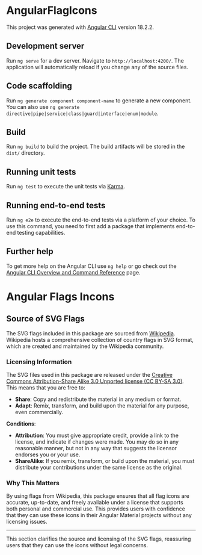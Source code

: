 # AngularFlagIcons

This project was generated with [Angular CLI](https://github.com/angular/angular-cli) version 18.2.2.

## Development server

Run `ng serve` for a dev server. Navigate to `http://localhost:4200/`. The application will automatically reload if you change any of the source files.

## Code scaffolding

Run `ng generate component component-name` to generate a new component. You can also use `ng generate directive|pipe|service|class|guard|interface|enum|module`.

## Build

Run `ng build` to build the project. The build artifacts will be stored in the `dist/` directory.

## Running unit tests

Run `ng test` to execute the unit tests via [Karma](https://karma-runner.github.io).

## Running end-to-end tests

Run `ng e2e` to execute the end-to-end tests via a platform of your choice. To use this command, you need to first add a package that implements end-to-end testing capabilities.

## Further help

To get more help on the Angular CLI use `ng help` or go check out the [Angular CLI Overview and Command Reference](https://angular.dev/tools/cli) page.

# Angular Flags Incons

## Source of SVG Flags

The SVG flags included in this package are sourced from [Wikipedia](https://en.wikipedia.org/wiki/Gallery_of_sovereign_state_flags). Wikipedia hosts a comprehensive collection of country flags in SVG format, which are created and maintained by the Wikipedia community.

### Licensing Information

The SVG files used in this package are released under the [Creative Commons Attribution-Share Alike 3.0 Unported license (CC BY-SA 3.0)](https://creativecommons.org/licenses/by-sa/3.0/). This means that you are free to:

- **Share**: Copy and redistribute the material in any medium or format.
- **Adapt**: Remix, transform, and build upon the material for any purpose, even commercially.

**Conditions**:
- **Attribution**: You must give appropriate credit, provide a link to the license, and indicate if changes were made. You may do so in any reasonable manner, but not in any way that suggests the licensor endorses you or your use.
- **ShareAlike**: If you remix, transform, or build upon the material, you must distribute your contributions under the same license as the original.

### Why This Matters

By using flags from Wikipedia, this package ensures that all flag icons are accurate, up-to-date, and freely available under a license that supports both personal and commercial use. This provides users with confidence that they can use these icons in their Angular Material projects without any licensing issues.

---

This section clarifies the source and licensing of the SVG flags, reassuring users that they can use the icons without legal concerns.